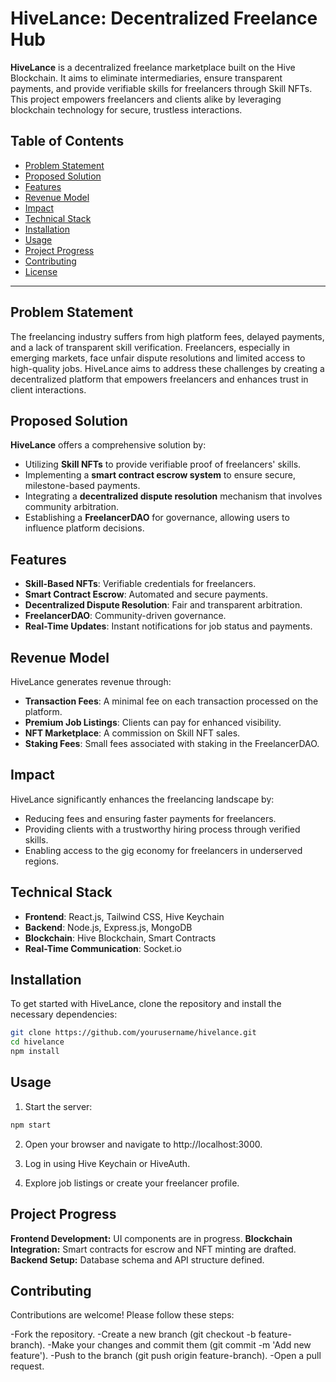 # **HiveLance: Decentralized Freelance Hub**

**HiveLance** is a decentralized freelance marketplace built on the Hive Blockchain. It aims to eliminate intermediaries, ensure transparent payments, and provide verifiable skills for freelancers through Skill NFTs. This project empowers freelancers and clients alike by leveraging blockchain technology for secure, trustless interactions.

## **Table of Contents**

- [Problem Statement](#problem-statement)
- [Proposed Solution](#proposed-solution)
- [Features](#features)
- [Revenue Model](#revenue-model)
- [Impact](#impact)
- [Technical Stack](#technical-stack)
- [Installation](#installation)
- [Usage](#usage)
- [Project Progress](#project-progress)
- [Contributing](#contributing)
- [License](#license)

---

## **Problem Statement**

The freelancing industry suffers from high platform fees, delayed payments, and a lack of transparent skill verification. Freelancers, especially in emerging markets, face unfair dispute resolutions and limited access to high-quality jobs. HiveLance aims to address these challenges by creating a decentralized platform that empowers freelancers and enhances trust in client interactions.

## **Proposed Solution**

**HiveLance** offers a comprehensive solution by:

- Utilizing **Skill NFTs** to provide verifiable proof of freelancers' skills.
- Implementing a **smart contract escrow system** to ensure secure, milestone-based payments.
- Integrating a **decentralized dispute resolution** mechanism that involves community arbitration.
- Establishing a **FreelancerDAO** for governance, allowing users to influence platform decisions.

## **Features**

- **Skill-Based NFTs**: Verifiable credentials for freelancers.
- **Smart Contract Escrow**: Automated and secure payments.
- **Decentralized Dispute Resolution**: Fair and transparent arbitration.
- **FreelancerDAO**: Community-driven governance.
- **Real-Time Updates**: Instant notifications for job status and payments.

## **Revenue Model**

HiveLance generates revenue through:

- **Transaction Fees**: A minimal fee on each transaction processed on the platform.
- **Premium Job Listings**: Clients can pay for enhanced visibility.
- **NFT Marketplace**: A commission on Skill NFT sales.
- **Staking Fees**: Small fees associated with staking in the FreelancerDAO.

## **Impact**

HiveLance significantly enhances the freelancing landscape by:

- Reducing fees and ensuring faster payments for freelancers.
- Providing clients with a trustworthy hiring process through verified skills.
- Enabling access to the gig economy for freelancers in underserved regions.

## **Technical Stack**

- **Frontend**: React.js, Tailwind CSS, Hive Keychain
- **Backend**: Node.js, Express.js, MongoDB
- **Blockchain**: Hive Blockchain, Smart Contracts
- **Real-Time Communication**: Socket.io

## **Installation**

To get started with HiveLance, clone the repository and install the necessary dependencies:

```bash
git clone https://github.com/yourusername/hivelance.git
cd hivelance
npm install
```

## **Usage**

1. Start the server:

```bash
npm start
```
2. Open your browser and navigate to http://localhost:3000.

3. Log in using Hive Keychain or HiveAuth.

4. Explore job listings or create your freelancer profile.

## Project Progress

**Frontend Development:** UI components are in progress.
**Blockchain Integration:** Smart contracts for escrow and NFT minting are drafted.
**Backend Setup:** Database schema and API structure defined.

## Contributing

Contributions are welcome! Please follow these steps:

-Fork the repository.
-Create a new branch (git checkout -b feature-branch).
-Make your changes and commit them (git commit -m 'Add new feature').
-Push to the branch (git push origin feature-branch).
-Open a pull request.
